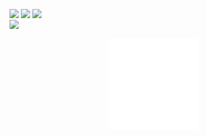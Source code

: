 

<p>
<img src="https://img.shields.io/badge/Python-3776AB?style=for-the-badge&logo=Python&logoColor=white" /> 
<img src="https://img.shields.io/badge/Django-092E20?style=for-the-badge&logo=django&logoColor=white" /> 
<img src="https://img.shields.io/badge/Pycharm-000000?style=for-the-badge&logo=Pycharm&logoColor=white" />
<br>

<img src="https://img.shields.io/badge/MySQL-4479A1?style=for-the-badge&logo=mysql&logoColor=white" /> 


<p align="center">
  <img src="enterpriseLogo.svg" width="160" alt="Rotating EA logo"/>
</p>

